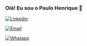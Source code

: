 ### Olá! Eu sou o Paulo Henrique 👋

[![Linkedin](https://img.shields.io/badge/LinkedIn-0077B5?style=for-the-badge&logo=linkedin&logoColor=white)](www.linkedin.com/in/euopaulo)

[![Email](https://img.shields.io/badge/Gmail-D14836?style=for-the-badge&logo=gmail&logoColor=white)](paulo.henrg1@gmail.com)

[![Whatapp](https://img.shields.io/badge/WhatsApp-25D366?style=for-the-badge&logo=whatsapp&logoColor=white)](paulo.henrg1@gmail.com)
